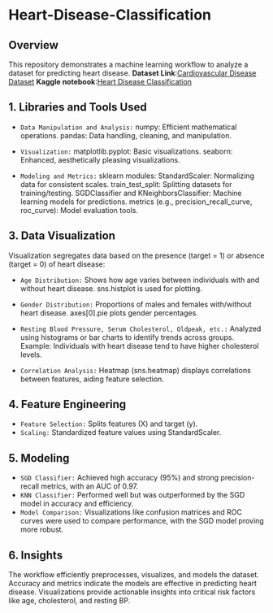 # Heart-Disease-Classification

## Overview
This repository demonstrates a machine learning workflow to analyze a dataset for predicting heart disease.
**Dataset Link**:[Cardiovascular Disease Dataset](https://www.kaggle.com/code/fatmaabdulfattah/heart-disease-classification)
**Kaggle notebook**:[Heart Disease Classification](https://www.kaggle.com/code/fatmaabdulfattah/heart-disease-classification)
## 1. Libraries and Tools Used
- `Data Manipulation and Analysis:`
  numpy: Efficient mathematical operations.
  pandas: Data handling, cleaning, and manipulation.
  
- `Visualization:`
  matplotlib.pyplot: Basic visualizations.
  seaborn: Enhanced, aesthetically pleasing visualizations.
  
- `Modeling and Metrics:`
  sklearn modules:
    StandardScaler: Normalizing data for consistent scales.
    train_test_split: Splitting datasets for training/testing.
    SGDClassifier and KNeighborsClassifier: Machine learning models for predictions.
    metrics (e.g., precision_recall_curve, roc_curve): Model evaluation tools.

## 3. Data Visualization
Visualization segregates data based on the presence (target = 1) or absence (target = 0) of heart disease:

- `Age Distribution:`
Shows how age varies between individuals with and without heart disease.
sns.histplot is used for plotting.

- `Gender Distribution:`
Proportions of males and females with/without heart disease.
axes[0].pie plots gender percentages.

- `Resting Blood Pressure, Serum Cholesterol, Oldpeak, etc.:`
Analyzed using histograms or bar charts to identify trends across groups.
Example: Individuals with heart disease tend to have higher cholesterol levels.

- `Correlation Analysis:`
Heatmap (sns.heatmap) displays correlations between features, aiding feature selection.

## 4. Feature Engineering
- `Feature Selection:` Splits features (X) and target (y).
- `Scaling:` Standardized feature values using StandardScaler.


## 5. Modeling
- `SGD Classifier:` Achieved high accuracy (95%) and strong precision-recall metrics, with an AUC of 0.97.
- `KNN Classifier:` Performed well but was outperformed by the SGD model in accuracy and efficiency.
- `Model Comparison:` Visualizations like confusion matrices and ROC curves were used to compare performance, with the SGD model proving more robust.

## 6. Insights
The workflow efficiently preprocesses, visualizes, and models the dataset.
Accuracy and metrics indicate the models are effective in predicting heart disease.
Visualizations provide actionable insights into critical risk factors like age, cholesterol, and resting BP.



